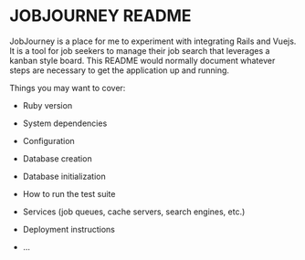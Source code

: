 # JOBJOURNEY README

JobJourney is a place for me to experiment with integrating Rails and Vuejs. It is a tool for job seekers to manage their job search that leverages a kanban style board. 
This README would normally document whatever steps are necessary to get the
application up and running.

Things you may want to cover:

* Ruby version

* System dependencies

* Configuration

* Database creation

* Database initialization

* How to run the test suite

* Services (job queues, cache servers, search engines, etc.)

* Deployment instructions

* ...

